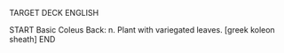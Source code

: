 TARGET DECK
ENGLISH

START
Basic
Coleus
Back: n. Plant with variegated leaves. [greek koleon sheath]
END
